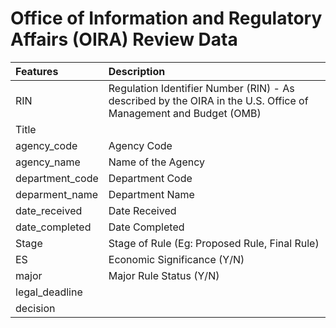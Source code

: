 # Office of Information and Regulatory Affairs (OIRA) Review Data 


| Features    |  Description                                                           | 
| :-------- | :-----------------------------------------------------------------------------|
| RIN | Regulation Identifier Number (RIN) - As described by the OIRA in the U.S. Office of Management and Budget (OMB)  |
| Title   |             |
| agency_code |   Agency Code                                                                       | 
| agency_name | Name of the Agency                                                                            |
| department_code | Department Code                                        |
| deparment_name | Department Name | 
| date_received | Date Received | 
| date_completed | Date Completed | 
| Stage | Stage of Rule (Eg: Proposed Rule, Final Rule) | 
| ES |  Economic Significance (Y/N)  |
| major |   Major Rule Status (Y/N)    |
| legal_deadline |    |
| decision |    |

